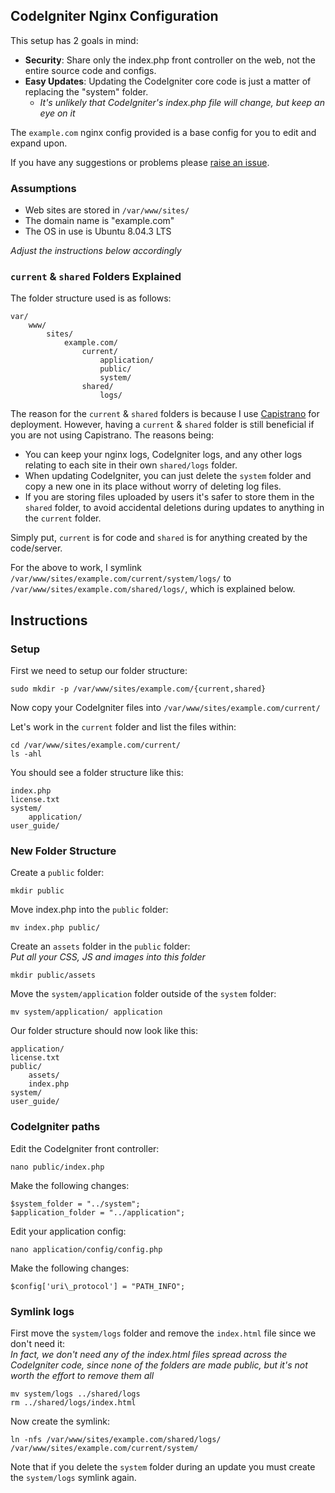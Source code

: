 CodeIgniter Nginx Configuration
--------------------------------
This setup has 2 goals in mind:

* **Security**: Share only the index.php front controller on the web, not the entire source code and configs.  
* **Easy Updates**: Updating the CodeIgniter core code is just a matter of replacing the "system" folder.
    * _It's unlikely that CodeIgniter's index.php file will change, but keep an eye on it_

The `example.com` nginx config provided is a base config for you to edit and expand upon.

If you have any suggestions or problems please [raise an issue](https://github.com/chrisgaunt/codeigniter-nginx/issues).

### Assumptions ###

* Web sites are stored in `/var/www/sites/`
* The domain name is "example.com"
* The OS in use is Ubuntu 8.04.3 LTS

_Adjust the instructions below accordingly_

### `current` & `shared` Folders Explained ###
The folder structure used is as follows:

	var/
		www/
			sites/
				example.com/
					current/
						application/
						public/
						system/
					shared/
						logs/

The reason for the `current` & `shared` folders is because I use [Capistrano](http://www.capify.org) for deployment. However, having a `current` & `shared` folder is still beneficial if you are not using Capistrano. The reasons being:

* You can keep your nginx logs, CodeIgniter logs, and any other logs relating to each site in their own `shared/logs` folder.
* When updating CodeIgniter, you can just delete the `system` folder and copy a new one in its place without worry of deleting log files.
* If you are storing files uploaded by users it's safer to store them in the `shared` folder, to avoid accidental deletions during updates to anything in the `current` folder.

Simply put, `current` is for code and `shared` is for anything created by the code/server.

For the above to work, I symlink `/var/www/sites/example.com/current/system/logs/` to `/var/www/sites/example.com/shared/logs/`, which is explained below.

Instructions
-------------
### Setup ###
First we need to setup our folder structure:

	sudo mkdir -p /var/www/sites/example.com/{current,shared}

Now copy your CodeIgniter files into `/var/www/sites/example.com/current/`

Let's work in the `current` folder and list the files within:

	cd /var/www/sites/example.com/current/
	ls -ahl

You should see a folder structure like this:

	index.php
	license.txt
	system/
		application/
	user_guide/

### New Folder Structure ###
Create a `public` folder:

	mkdir public

Move index.php into the `public` folder:

	mv index.php public/

Create an `assets` folder in the `public` folder:  
_Put all your CSS, JS and images into this folder_

	mkdir public/assets

Move the `system/application` folder outside of the `system` folder:

	mv system/application/ application

Our folder structure should now look like this:

	application/
	license.txt
	public/
		assets/
		index.php
	system/
	user_guide/

### CodeIgniter paths ###
Edit the CodeIgniter front controller:

	nano public/index.php

Make the following changes:

	$system_folder = "../system";
	$application_folder = "../application";

Edit your application config:

	nano application/config/config.php

Make the following changes:

	$config['uri\_protocol'] = "PATH_INFO";

### Symlink logs ###
First move the `system/logs` folder and remove the `index.html` file since we don't need it:  
_In fact, we don't need any of the index.html files spread across the CodeIgniter code, since none of the folders are made public, but it's not worth the effort to remove them all_

	mv system/logs ../shared/logs
	rm ../shared/logs/index.html

Now create the symlink:

	ln -nfs /var/www/sites/example.com/shared/logs/ /var/www/sites/example.com/current/system/

Note that if you delete the `system` folder during an update you must create the `system/logs` symlink again.